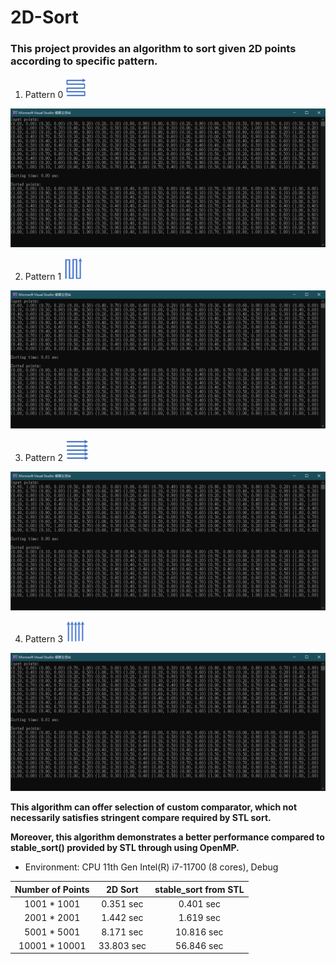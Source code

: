 # 2D-Sort

### This project provides an algorithm to sort given 2D points according to specific pattern.

1. Pattern 0
![Image](https://github.com/Chen-Si-An/2D-Sort/blob/main/Sort_0.bmp)

![Image](https://github.com/Chen-Si-An/2D-Sort/blob/main/Result_0.bmp)

2. Pattern 1
![Image](https://github.com/Chen-Si-An/2D-Sort/blob/main/Sort_1.bmp)

![Image](https://github.com/Chen-Si-An/2D-Sort/blob/main/Result_1.bmp)

3. Pattern 2
![Image](https://github.com/Chen-Si-An/2D-Sort/blob/main/Sort_2.bmp)

![Image](https://github.com/Chen-Si-An/2D-Sort/blob/main/Result_2.bmp)

4. Pattern 3
![Image](https://github.com/Chen-Si-An/2D-Sort/blob/main/Sort_3.bmp)

![Image](https://github.com/Chen-Si-An/2D-Sort/blob/main/Result_3.bmp)

**This algorithm can offer selection of custom comparator, which not necessarily satisfies stringent compare required by STL sort.**

**Moreover, this algorithm demonstrates a better performance compared to stable_sort() provided by STL through using OpenMP.**

* Environment: CPU 11th Gen Intel(R) i7-11700 (8 cores), Debug

 Number of Points  |    2D Sort   |  stable_sort from STL
:----------------: |   :-------:  | :--------------------:
   1001 * 1001     |   0.351 sec  |       0.401 sec
   2001 * 2001     |   1.442 sec  |       1.619 sec 
   5001 * 5001     |   8.171 sec  |      10.816 sec  
  10001 * 10001    |  33.803 sec  |      56.846 sec  
